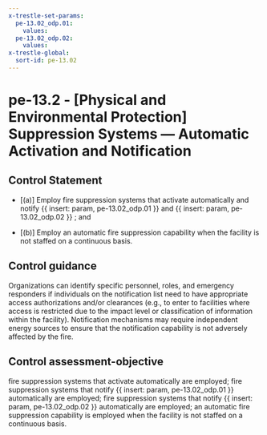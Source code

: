 ```yaml
---
x-trestle-set-params:
  pe-13.02_odp.01:
    values:
  pe-13.02_odp.02:
    values:
x-trestle-global:
  sort-id: pe-13.02
---
```


# pe-13.2 - \[Physical and Environmental Protection\] Suppression Systems — Automatic Activation and Notification

## Control Statement

- \[(a)\] Employ fire suppression systems that activate automatically and notify {{ insert: param, pe-13.02_odp.01 }} and {{ insert: param, pe-13.02_odp.02 }} ; and

- \[(b)\] Employ an automatic fire suppression capability when the facility is not staffed on a continuous basis.

## Control guidance

Organizations can identify specific personnel, roles, and emergency responders if individuals on the notification list need to have appropriate access authorizations and/or clearances (e.g., to enter to facilities where access is restricted due to the impact level or classification of information within the facility). Notification mechanisms may require independent energy sources to ensure that the notification capability is not adversely affected by the fire.

## Control assessment-objective

fire suppression systems that activate automatically are employed;
fire suppression systems that notify {{ insert: param, pe-13.02_odp.01 }} automatically are employed;
fire suppression systems that notify {{ insert: param, pe-13.02_odp.02 }} automatically are employed;
an automatic fire suppression capability is employed when the facility is not staffed on a continuous basis.
